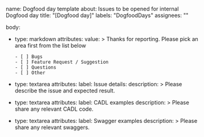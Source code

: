 name: Dogfood day template
about: Issues to be opened for internal Dogfood day
title: "[Dogfood day]"
labels: "DogfoodDays"
assignees: ""

body:

- type: markdown
  attributes:
  value: >
  Thanks for reporting. Please pick an area first from the list below

      - [ ] Bugs
      - [ ] Feature Request / Suggestion
      - [ ] Questions
      - [ ] Other

- type: textarea
  attributes:
  label: Issue details:
  description: >
  Please describe the issue and expected result.
- type: textarea
  attributes:
  label: CADL examples
  description: >
  Please share any relevant CADL code.
- type: textarea
  attributes:
  label: Swagger examples
  description: >
  Please share any relevant swaggers.
